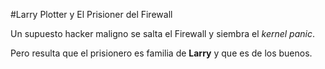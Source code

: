 
#Larry Plotter y El Prisioner del Firewall

Un supuesto hacker maligno se salta el Firewall y siembra el *kernel panic*.

Pero resulta que el prisionero es familia de **Larry** y que es de los buenos.
